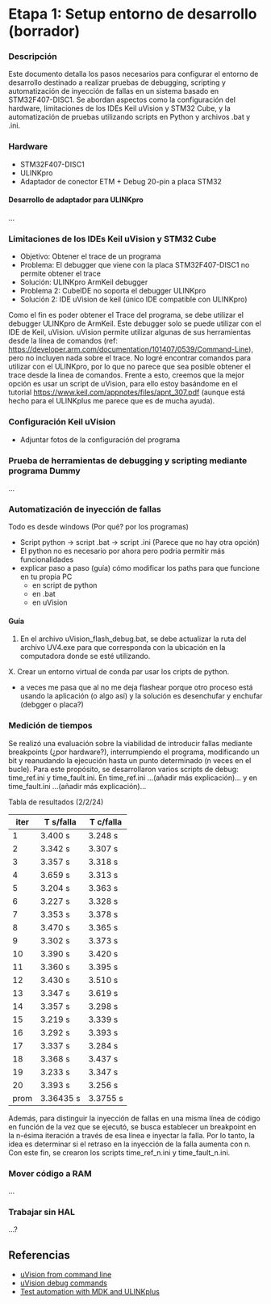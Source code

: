 # Etapa 1: Setup entorno de desarrollo (borrador)

### Descripción

Este documento detalla los pasos necesarios para configurar el entorno de desarrollo destinado a realizar pruebas de debugging, scripting y automatización de inyección de fallas en un sistema basado en STM32F407-DISC1. Se abordan aspectos como la configuración del hardware, limitaciones de los IDEs Keil uVision y STM32 Cube, y la automatización de pruebas utilizando scripts en Python y archivos .bat y .ini.

### Hardware

- STM32F407-DISC1
- ULINKpro
- Adaptador de conector ETM + Debug 20-pin a placa STM32 

#### Desarrollo de adaptador para ULINKpro

...

### Limitaciones de los IDEs Keil uVision y STM32 Cube

- Objetivo: Obtener el trace de un programa
- Problema: El debugger que viene con la placa STM32F407-DISC1 no permite obtener el trace
- Solución: ULINKpro ArmKeil debugger
- Problema 2: CubeIDE no soporta el debugger ULINKpro
- Solución 2: IDE uVision de keil (único IDE compatible con ULINKpro)

Como el fin es poder obtener el Trace del programa, se debe utilizar el debugger ULINKpro de ArmKeil. Este debugger solo se puede utilizar con el IDE de Keil, uVision.
uVision permite utilizar algunas de sus herramientas desde la línea de comandos (ref: https://developer.arm.com/documentation/101407/0539/Command-Line), pero no incluyen nada sobre el trace.
No logré encontrar comandos para utilizar con el ULINKpro, por lo que no parece que sea posible obtener el trace desde la linea de comandos.
Frente a esto, creemos que la mejor opción es usar un script de uVision, para ello estoy basándome en el  tutorial https://www.keil.com/appnotes/files/apnt_307.pdf (aunque está hecho para el ULINKplus me parece que es de mucha ayuda).



### Configuración Keil uVision

- Adjuntar fotos de la configuración del programa

### Prueba de herramientas de debugging y scripting mediante programa Dummy

...

### Automatización de inyección de fallas

Todo es desde windows (Por qué? por los programas)

- Script python -> script .bat -> script .ini (Parece que no hay otra opción)
- El python no es necesario por ahora pero podria permitir más funcionalidades
- explicar paso a paso (guía) cómo modificar los paths para que funcione en tu propia PC
  - en script de python
  - en .bat
  - en uVision   

#### Guía

1. En el archivo uVision_flash_debug.bat, se debe actualizar la ruta del archivo UV4.exe para que corresponda con la ubicación en la computadora donde se esté utilizando.


X. Crear un entorno virtual de conda par usar los cripts de python.

- a veces me pasa que al no me deja flashear porque otro proceso está usando la aplicación (o algo así) y la solución es desenchufar y enchufar (debgger o placa?)

### Medición de tiempos

Se realizó una evaluación sobre la viabilidad de introducir fallas mediante breakpoints (¿por hardware?), interrumpiendo el programa, modificando un bit y reanudando la ejecución hasta un punto determinado (n veces en el bucle). Para este propósito, se desarrollaron varios scripts de debug: time_ref.ini y time_fault.ini. En time_ref.ini ...(añadir más explicación)... y en time_fault.ini ...(añadir más explicación)...

 Tabla de resultados  (2/2/24)

| iter | T s/falla | T c/falla |
|------|-----------|-----------|
| 1    | 3.400 s   | 3.248 s   |
| 2    | 3.342 s   | 3.307 s   |
| 3    | 3.357 s   | 3.318 s   |
| 4    | 3.659 s   | 3.313 s   |
| 5    | 3.204 s   | 3.363 s   |
| 6    | 3.227 s   | 3.328 s   |
| 7    | 3.353 s   | 3.378 s   |
| 8    | 3.470 s   | 3.365 s   |
| 9    | 3.302 s   | 3.373 s   |
| 10   | 3.390 s   | 3.420 s   |
| 11   | 3.360 s   | 3.395 s   |
| 12   | 3.430 s   | 3.510 s   |
| 13   | 3.347 s   | 3.619 s   |
| 14   | 3.357 s   | 3.298 s   |
| 15   | 3.219 s   | 3.339 s   |
| 16   | 3.292 s   | 3.393 s   |
| 17   | 3.337 s   | 3.284 s   |
| 18   | 3.368 s   | 3.437 s   |
| 19   | 3.233 s   | 3.347 s   |
| 20   | 3.393 s   | 3.256 s   |
| prom | 3.36435 s | 3.3755 s  |


Además, para distinguir la inyección de fallas en una misma línea de código en función de la vez que se ejecutó, se busca establecer un breakpoint en la n-ésima iteración a través de esa línea e inyectar la falla. Por lo tanto, la idea es determinar si el retraso en la inyección de la falla aumenta con n. Con este fin, se crearon los scripts time_ref_n.ini y time_fault_n.ini.




### Mover código a RAM

... 

### Trabajar sin HAL

...?

## Referencias

- [uVision from command line](https://developer.arm.com/documentation/101407/0539/Command-Line)
- [uVision debug commands](https://developer.arm.com/documentation/101407/0539/Debug-Commands?lang=en)
- [Test automation with MDK and ULINKplus](https://www.keil.com/appnotes/files/apnt_307.pdf)